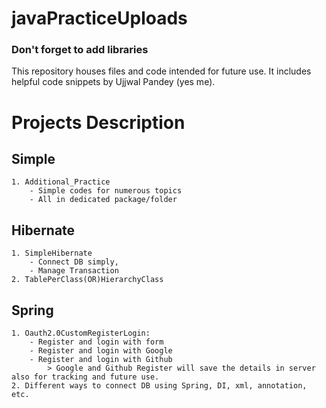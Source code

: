 # javaPracticeUploads

### Don't forget to add libraries
This repository houses files and code intended for future use. It includes helpful code snippets by Ujjwal Pandey (yes me).

# Projects Description
## Simple
	1. Additional_Practice
      	- Simple codes for numerous topics
      	- All in dedicated package/folder


## Hibernate
	1. SimpleHibernate
      	- Connect DB simply,
      	- Manage Transaction
	2. TablePerClass(OR)HierarchyClass

## Spring 
	1. Oauth2.0CustomRegisterLogin:
		- Register and login with form
		- Register and login with Google
		- Register and login with Github
			> Google and Github Register will save the details in server also for tracking and future use.
	2. Different ways to connect DB using Spring, DI, xml, annotation, etc.
